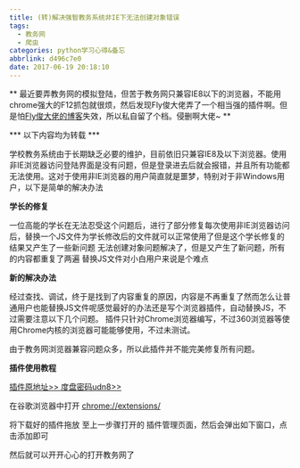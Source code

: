 ```yaml
---
title: (转)解决强智教务系统非IE下无法创建对象错误
tags:
  - 教务网
  - 爬虫
categories: python学习心得&备忘
abbrlink: d496c7e0
date: 2017-06-19 20:18:10
---
```


** 最近要弄教务网的模拟登陆，但苦于教务网只兼容IE8以下的浏览器，不能用chrome强大的F12抓包就很烦，然后发现Fly俊大佬弄了一个相当强的插件啊。但是怕[Fly俊大佬的博客](http://www.qiujun.me)失效，所以私自留了个档。侵删啊大佬~ **

*** 以下内容均为转载 ***

学校教务系统由于长期缺乏必要的维护，目前依旧只兼容IE8及以下浏览器。使用非IE浏览器访问登陆界面是没有问题，但是登录进去后就会报错，并且所有功能都无法使用。这对于使用非IE浏览器的用户简直就是噩梦，特别对于非Windows用户，以下是简单的解决办法
<!-- more -->
**学长的修复**

一位高能的学长在无法忍受这个问题后，进行了部分修复每次使用非IE浏览器访问后，替换一个JS文件为学长修改后的文件就可以正常使用了但是这个学长修复的结果又产生了一些新问题
无法创建对象问题解决了，但是又产生了新问题，所有的内容都重复了两遍
替换JS文件对小白用户来说是个难点

[](https://qiujun.me/post/resolve-bug-for-qzsoft/#新的解决办法)**新的解决办法**

经过查找、调试，终于是找到了内容重复的原因，内容是不再重复了然而怎么让普通用户也能替换JS文件呢感觉最好的办法还是写个浏览器插件，自动替换JS，不过需要注意以下几个问题。
插件只针对Chrome浏览器编写，不过360浏览器等使用Chrome内核的浏览器可能能够使用，不过未测试。

由于教务网浏览器兼容问题众多，所以此插件并不能完美修复所有问题。

[](https://qiujun.me/post/resolve-bug-for-qzsoft/#插件使用教程)**插件使用教程**

[插件原地址>>
](https://qiujun.me/uploads/resolve-bug-for-qzsoft/%E6%B9%96%E5%8D%97%E7%A7%91%E6%8A%80%E5%A4%A7%E5%AD%A6%E6%95%99%E5%8A%A1%E5%A4%84%E4%BF%AE%E5%A4%8D%E6%8F%92%E4%BB%B6.crx)
[度盘密码udn8>>](http://pan.baidu.com/s/1kVFortH)

在谷歌浏览器中打开 [chrome://extensions/
](chrome://extensions/)

将下载好的插件拖放
至上一步骤打开的 插件管理页面，然后会弹出如下窗口，点击添加即可

然后就可以开开心心的打开教务网了
